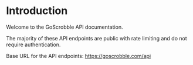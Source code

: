 # Introduction

Welcome to the GoScrobble API documentation.

The majority of these API endpoints are public with rate limiting and do not require authentication.

Base URL for the API endpoints: https://goscrobble.com/api
